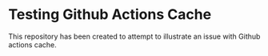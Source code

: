 Testing Github Actions Cache
============================

This repository has been created to attempt to illustrate an issue with Github actions cache.
